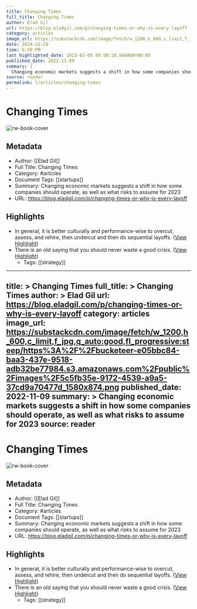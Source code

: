 ```yaml
---
title: Changing Times
full_title: Changing Times
author: Elad Gil
url: https://blog.eladgil.com/p/changing-times-or-why-is-every-layoff
category: articles
image_url: https://substackcdn.com/image/fetch/w_1200,h_600,c_limit,f_jpg,q_auto:good,fl_progressive:steep/https%3A%2F%2Fbucketeer-e05bbc84-baa3-437e-9518-adb32be77984.s3.amazonaws.com%2Fpublic%2Fimages%2F5c5fb35e-9172-4539-a9a5-37cd9a70477d_1580x874.png
date: 2024-12-29
time: 6:39 PM
last_highlighted_date: 2023-01-03 09:50:18.560460+00:00
published_date: 2022-11-09
summary: |
  Changing economic markets suggests a shift in how some companies should operate, as well as what risks to assume for 2023
source: reader
permalink: l/articles/changing-times
---
```

# Changing Times

![rw-book-cover](https://substackcdn.com/image/fetch/w_1200,h_600,c_limit,f_jpg,q_auto:good,fl_progressive:steep/https%3A%2F%2Fbucketeer-e05bbc84-baa3-437e-9518-adb32be77984.s3.amazonaws.com%2Fpublic%2Fimages%2F5c5fb35e-9172-4539-a9a5-37cd9a70477d_1580x874.png)

## Metadata
- Author: [[Elad Gil]]
- Full Title: Changing Times
- Category: #articles
- Document Tags: [[startups]] 
- Summary: Changing economic markets suggests a shift in how some companies should operate, as well as what risks to assume for 2023
- URL: https://blog.eladgil.com/p/changing-times-or-why-is-every-layoff

## Highlights
- In general, it is better culturally and performance-wise to overcut, assess, and rehire, then undercut and then do sequential layoffs. ([View Highlight](https://read.readwise.io/read/01gnvgajvsjca4sc0wfbjq1ct7))
- There is an old saying that you should never waste a good crisis. ([View Highlight](https://read.readwise.io/read/01gnvgkvyt40nds77er3fqy33n))
    - Tags: [[strategy]] 


---
title: >
  Changing Times
full_title: >
  Changing Times
author: >
  Elad Gil
url: https://blog.eladgil.com/p/changing-times-or-why-is-every-layoff
category: articles
image_url: https://substackcdn.com/image/fetch/w_1200,h_600,c_limit,f_jpg,q_auto:good,fl_progressive:steep/https%3A%2F%2Fbucketeer-e05bbc84-baa3-437e-9518-adb32be77984.s3.amazonaws.com%2Fpublic%2Fimages%2F5c5fb35e-9172-4539-a9a5-37cd9a70477d_1580x874.png
published_date: 2022-11-09
summary: >
  Changing economic markets suggests a shift in how some companies should operate, as well as what risks to assume for 2023
source: reader
---
# Changing Times

![rw-book-cover](https://substackcdn.com/image/fetch/w_1200,h_600,c_limit,f_jpg,q_auto:good,fl_progressive:steep/https%3A%2F%2Fbucketeer-e05bbc84-baa3-437e-9518-adb32be77984.s3.amazonaws.com%2Fpublic%2Fimages%2F5c5fb35e-9172-4539-a9a5-37cd9a70477d_1580x874.png)

## Metadata
- Author: [[Elad Gil]]
- Full Title: Changing Times
- Category: #articles
- Document Tags: [[startups]] 
- Summary: Changing economic markets suggests a shift in how some companies should operate, as well as what risks to assume for 2023
- URL: https://blog.eladgil.com/p/changing-times-or-why-is-every-layoff

## Highlights
- In general, it is better culturally and performance-wise to overcut, assess, and rehire, then undercut and then do sequential layoffs. ([View Highlight](https://read.readwise.io/read/01gnvgajvsjca4sc0wfbjq1ct7))
- There is an old saying that you should never waste a good crisis. ([View Highlight](https://read.readwise.io/read/01gnvgkvyt40nds77er3fqy33n))
    - Tags: [[strategy]] 


